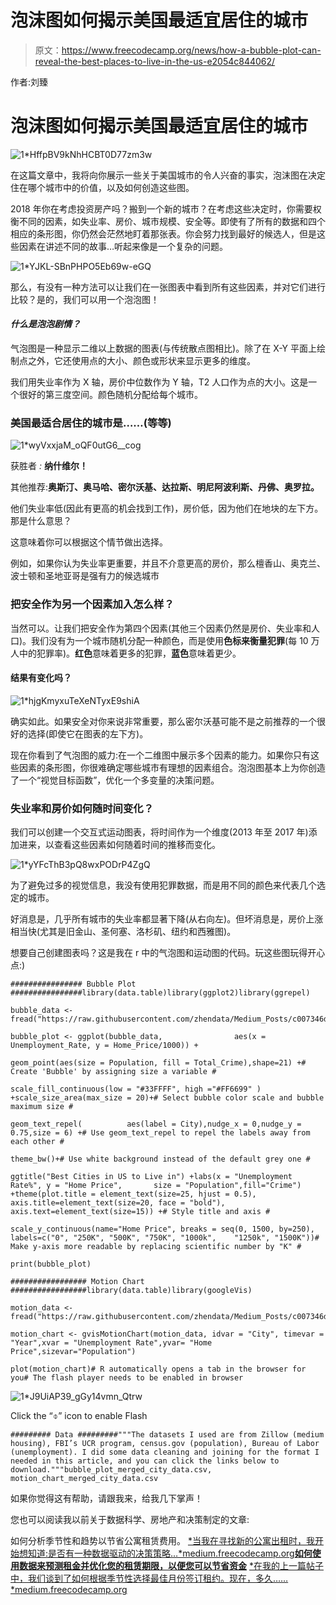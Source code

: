 # 泡沫图如何揭示美国最适宜居住的城市

> 原文：<https://www.freecodecamp.org/news/how-a-bubble-plot-can-reveal-the-best-places-to-live-in-the-us-e2054c844062/>

作者:刘臻

# 泡沫图如何揭示美国最适宜居住的城市

![1*HffpBV9kNhHCBT0D77zm3w](img/122754a5d2c06dc6ed74947868261942.png)

在这篇文章中，我将向你展示一些关于美国城市的令人兴奋的事实，泡沫图在决定住在哪个城市中的价值，以及如何创造这些图。

2018 年你在考虑投资房产吗？搬到一个新的城市？在考虑这些决定时，你需要权衡不同的因素，如失业率、房价、城市规模、安全等。即使有了所有的数据和四个相应的条形图，你仍然会茫然地盯着那张表。你会努力找到最好的候选人，但是这些因素在讲述不同的故事…听起来像是一个复杂的问题。

![1*YJKL-SBnPHPO5Eb69w-eGQ](img/a664654449c8ffe8ba17d2208194d5a0.png)

那么，有没有一种方法可以让我们在一张图表中看到所有这些因素，并对它们进行比较？是的，我们可以用一个泡泡图！

#### *什么是泡泡剧情？*

气泡图是一种显示二维以上数据的图表(与传统散点图相比)。除了在 X-Y 平面上绘制点之外，它还使用点的大小、颜色或形状来显示更多的维度。

我们用失业率作为 X 轴，房价中位数作为 Y 轴，T2 人口作为点的大小。这是一个很好的第三度空间。颜色随机分配给每个城市。

### 美国最适合居住的城市是……(等等)

![1*wyVxxjaM_oQF0utG6__cog](img/92e2753b2022748e3a272a4fce48359e.png)

获胜者 *:* **纳什维尔！**

其他推荐:**奥斯汀、奥马哈、密尔沃基、达拉斯、明尼阿波利斯、丹佛、奥罗拉。**

他们失业率低(因此有更高的机会找到工作)，房价低，因为他们在地块的左下方。那是什么意思？

这意味着你可以根据这个情节做出选择。

例如，如果你认为失业率更重要，并且不介意更高的房价，那么檀香山、奥克兰、波士顿和圣地亚哥是强有力的候选城市

### 把安全作为另一个因素加入怎么样？

当然可以。让我们把安全作为第四个因素(其他三个因素仍然是房价、失业率和人口)。我们没有为一个城市随机分配一种颜色，而是使用**色标来衡量犯罪**(每 10 万人中的犯罪率)。**红色**意味着更多的犯罪，**蓝色**意味着更少。

#### 结果有变化吗？

![1*hjgKmyxuTeXeNTyxE9shiA](img/304fcd0f1d87b72441a2a08fbe2f3fe7.png)

确实如此。如果安全对你来说非常重要，那么密尔沃基可能不是之前推荐的一个很好的选择(即使它在图表的左下方)。

现在你看到了气泡图的威力:在一个二维图中展示多个因素的能力。如果你只有这些因素的条形图，你很难确定哪些城市有理想的因素组合。泡泡图基本上为你创造了一个“视觉目标函数”，优化一个多变量的决策问题。

### 失业率和房价如何随时间变化？

我们可以创建一个交互式运动图表，将时间作为一个维度(2013 年至 2017 年)添加进来，以查看这些因素如何随着时间的推移而变化。

![1*yYFcThB3pQ8wxPODrP4ZgQ](img/cc64b15c151e35dd30b2c4df13bb38cd.png)

为了避免过多的视觉信息，我没有使用犯罪数据，而是用不同的颜色来代表几个选定的城市。

好消息是，几乎所有城市的失业率都显著下降(从右向左)。但坏消息是，房价上涨相当快(尤其是旧金山、圣何塞、洛杉矶、纽约和西雅图)。

想要自己创建图表吗？这是我在 r 中的气泡图和运动图的代码。玩这些图玩得开心点:)

```
################ Bubble Plot ################library(data.table)library(ggplot2)library(ggrepel)
```

```
bubble_data <-fread("https://raw.githubusercontent.com/zhendata/Medium_Posts/c007346db1575aca391a6623c87bb5a31a60b365/bubble_plot_merged_city_data.csv",sep=",")
```

```
bubble_plot <- ggplot(bubble_data,                aes(x = Unemployment_Rate, y = Home_Price/1000)) + 
```

```
geom_point(aes(size = Population, fill = Total_Crime),shape=21) +# Create 'Bubble' by assigning size a variable #
```

```
scale_fill_continuous(low = "#33FFFF", high ="#FF6699" ) +scale_size_area(max_size = 20)+# Select bubble color scale and bubble maximum size #
```

```
geom_text_repel(          aes(label = City),nudge_x = 0,nudge_y = 0.75,size = 6) +# Use geom_text_repel to repel the labels away from each other #
```

```
theme_bw()+# Use white background instead of the default grey one #
```

```
ggtitle("Best Cities in US to Live in") +labs(x = "Unemployment Rate%", y = "Home Price",       size = "Population",fill="Crime") +theme(plot.title = element_text(size=25, hjust = 0.5),        axis.title=element_text(size=20, face = "bold"),        axis.text=element_text(size=15)) +# Style title and axis #
```

```
scale_y_continuous(name="Home Price", breaks = seq(0, 1500, by=250),                       labels=c("0", "250K", "500K", "750K", "1000k",    "1250k", "1500K"))# Make y-axis more readable by replacing scientific number by "K" #
```

```
print(bubble_plot)
```

```
################# Motion Chart #################library(data.table)library(googleVis)
```

```
motion_data <-fread("https://raw.githubusercontent.com/zhendata/Medium_Posts/c007346db1575aca391a6623c87bb5a31a60b365/motion_chart_merged_city_data.csv",sep=",")
```

```
motion_chart <- gvisMotionChart(motion_data, idvar = "City", timevar = "Year",xvar = "Unemployment Rate",yvar= "Home Price",sizevar="Population")
```

```
plot(motion_chart)# R automatically opens a tab in the browser for you# The flash player needs to be enabled in browser 
```

![1*J9UiAP39_gGy14vmn_Qtrw](img/d359b9f804e975cf10789848871f3c02.png)

Click the “⌽” icon to enable Flash

```
######### Data #########"""The datasets I used are from Zillow (medium housing), FBI’s UCR program, census.gov (population), Bureau of Labor (unemployment). I did some data cleaning and joining for the format I needed in this article, and you can click the links below to download."""bubble_plot_merged_city_data.csv, motion_chart_merged_city_data.csv
```

如果你觉得这有帮助，请跟我来，给我几下掌声！

您也可以阅读我以前关于数据科学、房地产和决策制定的文章:

如何分析季节性和趋势以节省公寓租赁费用。
[*当我在寻找新的公寓出租时，我开始想知道:是否有一种数据驱动的决策策略…*medium.freecodecamp.org](https://medium.freecodecamp.org/how-to-analyze-seasonality-and-trends-to-save-money-on-your-apartment-lease-714d1d82771a)[**如何使用数据来预测租金并优化您的租赁期限，以便您可以节省资金**](https://medium.freecodecamp.org/https-medium-freecodecamp-org-how-to-predict-rent-and-select-the-best-lease-duration-to-save-money-5cf35145d398)
[*在我的上一篇帖子中，我们谈到了如何根据季节性选择最佳月份签订租约。现在，多久……*medium.freecodecamp.org](https://medium.freecodecamp.org/https-medium-freecodecamp-org-how-to-predict-rent-and-select-the-best-lease-duration-to-save-money-5cf35145d398)